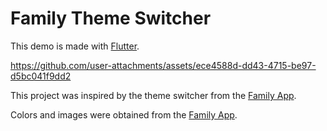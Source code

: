 # Family Theme Switcher

This demo is made with [Flutter][flutter].

https://github.com/user-attachments/assets/ece4588d-dd43-4715-be97-d5bc041f9dd2

This project was inspired by the theme switcher from the [Family App][family-app].

Colors and images were obtained from the [Family App][family-app].

[flutter]: https://flutter.dev
[family-app]: https://apps.apple.com/us/app/family-crypto-wallet/id1606779267
